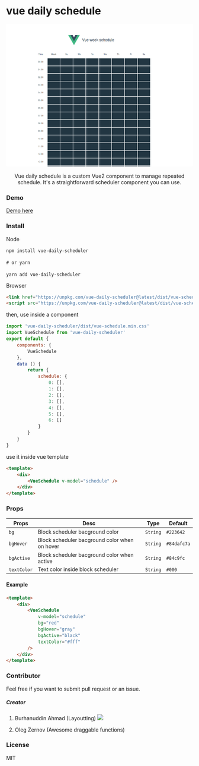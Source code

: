 # vue daily schedule

<div align='center'>

[![VEDR](./src/assets/preview.png)](.)

Vue daily schedule is a custom Vue2 component to manage repeated schedule. It's a straightforward scheduler component you can use.

</div>

### Demo

[Demo here](https://vue-daily-schedule.vercel.app/)

### Install
Node
```
npm install vue-daily-scheduler

# or yarn

yarn add vue-daily-scheduler
```
Browser
```html
<link href="https://unpkg.com/vue-daily-scheduler@latest/dist/vue-schedule.min.css" ref="stylesheet" />
<script src="https://unpkg.com/vue-daily-scheduler@latest/dist/vue-schedule.min.js"></script>
```

then, use inside a component
```javascript
import 'vue-daily-scheduler/dist/vue-schedule.min.css'
import VueSchedule from 'vue-daily-scheduler'
export default {
    components: {
        VueSchedule
    },
    data () {
        return {
            schedule: {
                0: [],
                1: [],
                2: [],
                3: [],
                4: [],
                5: [],
                6: []
            }
        }
    }
}
```
use it inside vue template
```html
<template>
    <div>
        <VueSchedule v-model="schedule" />
    </div>
</template>
```

### Props
|Props|Desc|Type|Default|
|---|---|---|---|
|`bg`|Block scheduler bacground color|`String`|`#223642`|
|`bgHover`|Block scheduler bacground color when on hover|`String`|`#84dafc7a`|
|`bgActive`|Block scheduler bacground color when active|`String`|`#84c9fc`|
|`textColor`|Text color inside block scheduler|`String`|`#000`|
#### Example
```html
<template>
    <div>
        <VueSchedule 
            v-model="schedule" 
            bg="red"
            bgHover="gray"
            bgActive="black"
            textColor="#fff"
        />
    </div>
</template>
```

### Contributor
Feel free if you want to submit pull request or an issue.

##### Creator
1. Burhanuddin Ahmad (Layoutting) <a href="https://github.com/burhanahmeed"><img src="https://github.com/burhanahmeed.png" width="30"/></a>

2. Oleg Zernov (Awesome draggable functions)

### License
 MIT

